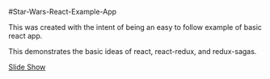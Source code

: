 #Star-Wars-React-Example-App

This was created with the intent of being an easy to follow example of basic react app. 

This demonstrates the basic ideas of react, react-redux, and redux-sagas.

[Slide Show](https://docs.google.com/presentation/d/e/2PACX-1vROQzU00kMbFiJgl8Kc9x-8BGDCftobozIH6N_1m4FwpkWhj2djy0eoAZwp4A87mcd2fmMyji_him0-/pub?start=false&loop=false&delayms=3000)